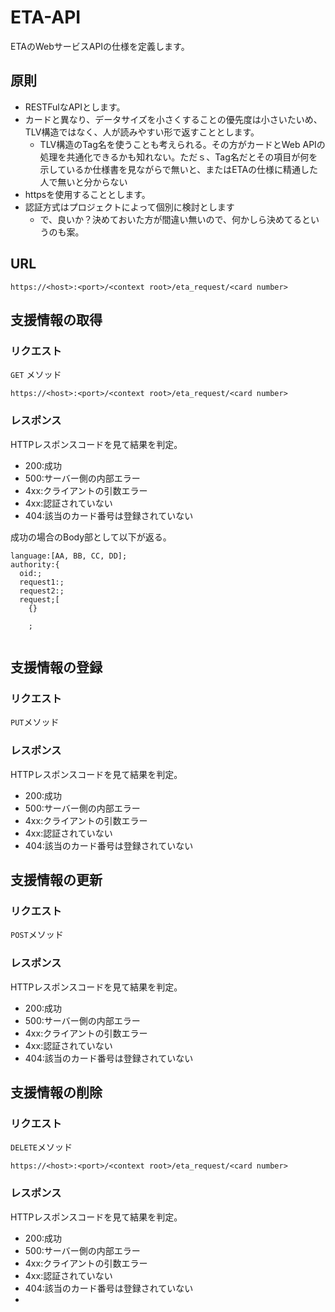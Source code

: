 # ETA-API
ETAのWebサービスAPIの仕様を定義します。

## 原則
- RESTFulなAPIとします。
- カードと異なり、データサイズを小さくすることの優先度は小さいたいめ、TLV構造ではなく、人が読みやすい形で返すこととします。
  - TLV構造のTag名を使うことも考えられる。その方がカードとWeb APIの処理を共通化できるかも知れない。ただｓ、Tag名だとその項目が何を示しているか仕様書を見ながらで無いと、またはETAの仕様に精通した人で無いと分からない  
- httpsを使用することとします。
- 認証方式はプロジェクトによって個別に検討とします
  - で、良いか？決めておいた方が間違い無いので、何かしら決めてるというのも案。

## URL

`https://<host>:<port>/<context root>/eta_request/<card number>`

## 支援情報の取得

### リクエスト
`GET` メソッド

`https://<host>:<port>/<context root>/eta_request/<card number>`

### レスポンス
HTTPレスポンスコードを見て結果を判定。
- 200:成功
- 500:サーバー側の内部エラー
- 4xx:クライアントの引数エラー
- 4xx:認証されていない
- 404:該当のカード番号は登録されていない

成功の場合のBody部として以下が返る。

```
language:[AA, BB, CC, DD];
authority:{
  oid:;
  request1:;
  request2:;
  request;[
    {}
    
    ;
  
```


## 支援情報の登録

### リクエスト

`PUT`メソッド

### レスポンス

HTTPレスポンスコードを見て結果を判定。
- 200:成功
- 500:サーバー側の内部エラー
- 4xx:クライアントの引数エラー
- 4xx:認証されていない
- 404:該当のカード番号は登録されていない

## 支援情報の更新

### リクエスト
`POST`メソッド


### レスポンス
HTTPレスポンスコードを見て結果を判定。
- 200:成功
- 500:サーバー側の内部エラー
- 4xx:クライアントの引数エラー
- 4xx:認証されていない
- 404:該当のカード番号は登録されていない

## 支援情報の削除

### リクエスト
`DELETE`メソッド

`https://<host>:<port>/<context root>/eta_request/<card number>`

### レスポンス
HTTPレスポンスコードを見て結果を判定。
- 200:成功
- 500:サーバー側の内部エラー
- 4xx:クライアントの引数エラー
- 4xx:認証されていない
- 404:該当のカード番号は登録されていない
- 
